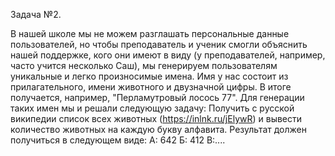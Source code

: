 Задача №2.

В нашей школе мы не можем разглашать персональные данные пользователей, но чтобы преподаватель и ученик смогли объяснить нашей поддержке, кого они имеют в виду (у преподавателей, например, часто учится несколько Саш), мы генерируем пользователям уникальные и легко произносимые имена. Имя у нас состоит из прилагательного, имени животного и двузначной цифры. В итоге получается, например, "Перламутровый лосось 77". Для генерации таких имен мы и решали следующую задачу:
Получить с русской википедии список всех животных (https://inlnk.ru/jElywR) и вывести количество животных на каждую букву алфавита. Результат должен получиться в следующем виде:
А: 642
Б: 412
В:....
